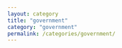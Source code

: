 ```yaml
---
layout: category
title: "government"
category: "government"
permalink: /categories/government/
---
```


